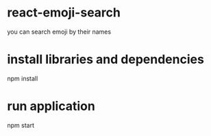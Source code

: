# react-emoji-search
you can search emoji by their names

# install libraries and dependencies
npm install

# run application
npm start
